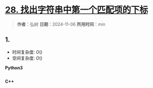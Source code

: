 # [28. 找出字符串中第一个匹配项的下标](https://leetcode.cn/problems/find-the-index-of-the-first-occurrence-in-a-string/description/)

> **作者**：弘树
> **日期**：2024-11-06
> **所用时间**：min

## 1. 



- 时间复杂度: $O()$
- 空间复杂度: $O()$

**Python3**

```python

```

**C++**

```C++

```